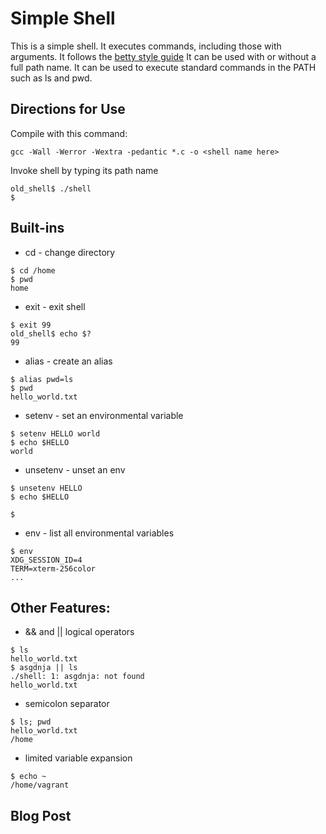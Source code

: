 # Simple Shell

This is a simple shell. It executes commands, including those with arguments.
It follows the [betty style guide](https://github.com/holbertonschool/Betty/wiki)
It can be used with or without a full path name.
It can be used to execute standard commands in the PATH such as ls and pwd.

## Directions for Use
Compile with this command:
```
gcc -Wall -Werror -Wextra -pedantic *.c -o <shell name here>
```
Invoke shell by typing its path name
```
old_shell$ ./shell
$
```

## Built-ins
* cd - change directory
```
$ cd /home
$ pwd
home
```
* exit - exit shell
```
$ exit 99
old_shell$ echo $?
99
```
* alias - create an alias
```
$ alias pwd=ls
$ pwd
hello_world.txt
```
* setenv - set an environmental variable
```
$ setenv HELLO world
$ echo $HELLO
world
```
* unsetenv - unset an env
```
$ unsetenv HELLO
$ echo $HELLO

$
```
* env - list all environmental variables
```
$ env
XDG_SESSION_ID=4
TERM=xterm-256color
...
```

## Other Features:
* && and || logical operators
```
$ ls
hello_world.txt
$ asgdnja || ls
./shell: 1: asgdnja: not found
hello_world.txt
```
* semicolon separator
```
$ ls; pwd
hello_world.txt
/home
```
* limited variable expansion
```
$ echo ~
/home/vagrant
```

## Blog Post
